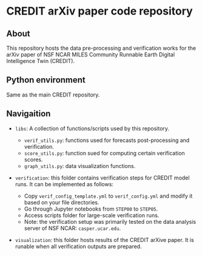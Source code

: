# CREDIT arXiv paper code repository

## About

This repository hosts the data pre-processing and verification works for the arXiv paper of NSF NCAR MILES Community Runnable Earth Digital Intelligence Twin (CREDIT).

## Python environment

Same as the main CREDIT repository.

## Navigaition

* `libs`: A collection of functions/scripts used by this repository.
  * `verif_utils.py`: functions used for forecasts post-processing and verification.
  * `score_utils.py`: function sued for computing certain verification scores.
  * `graph_utils.py`: data visualization functions.

* `verification`: this folder contains verification steps for CREDIT model runs. It can be implemented as follows:
  * Copy `verif_config_template.yml` to `verif_config.yml` and modify it based on your file directories.
  * Go through Jupyter notebooks from `STEP00` to `STEP05`.
  * Access scripts folder for large-scale verification runs.
  * Note: the verification setup was primarily tested on the data analysis server of NSF NCAR: `casper.ucar.edu`.

 * `visualization`: this folder hosts results of the CREDIT arXive paper. It is runable when all verification outputs are prepared.
